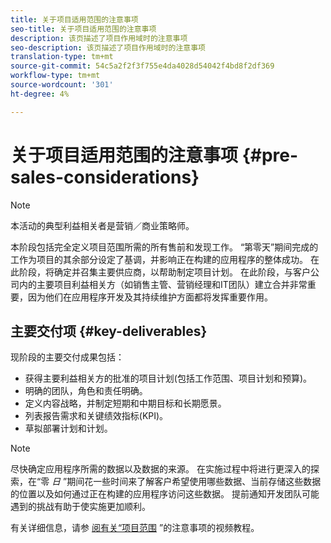 ```yaml
---
title: 关于项目适用范围的注意事项
seo-title: 关于项目适用范围的注意事项
description: 该页描述了项目作用域时的注意事项
seo-description: 该页描述了项目作用域时的注意事项
translation-type: tm+mt
source-git-commit: 54c5a2f2f3f755e4da4028d54042f4bd8f2df369
workflow-type: tm+mt
source-wordcount: '301'
ht-degree: 4%

---
```



# 关于项目适用范围的注意事项 {#pre-sales-considerations}

>[!NOTE]
>本活动的典型利益相关者是营销／商业策略师。

本阶段包括完全定义项目范围所需的所有售前和发现工作。 “第零天”期间完成的工作为项目的其余部分设定了基调，并影响正在构建的应用程序的整体成功。
在此阶段，将确定并召集主要供应商，以帮助制定项目计划。 在此阶段，与客户公司内的主要项目利益相关方（如销售主管、营销经理和IT团队）建立合并非常重要，因为他们在应用程序开发及其持续维护方面都将发挥重要作用。

## 主要交付项 {#key-deliverables}

现阶段的主要交付成果包括：

* 获得主要利益相关方的批准的项目计划(包括工作范围、项目计划和预算)。
* 明确的团队，角色和责任明确。
* 定义内容战略，并制定短期和中期目标和长期愿景。
* 列表报告需求和关键绩效指标(KPI)。
* 草拟部署计划和计划。

>[!NOTE]
>
>尽快确定应用程序所需的数据以及数据的来源。 在实施过程中将进行更深入的探索，在“零 *日* ”期间花一些时间来了解客户希望使用哪些数据、当前存储这些数据的位置以及如何通过正在构建的应用程序访问这些数据。 提前通知开发团队可能遇到的挑战有助于使实施更加顺利。

有关详细信息，请参 [阅有关“项目范围](https://helpx.adobe.com/experience-manager/6-5/screens/using/project-considerations.html) ”的注意事项的视频教程。
